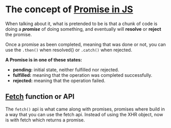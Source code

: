 # The concept of [Promise in JS](https://developer.mozilla.org/en-US/docs/Web/JavaScript/Reference/Global_Objects/Promise, 'MDN Documentation')

When talking about it, what is pretended to be is that a chunk of code is doing a **_promise_** of doing something, and eventually will **resolve** or **reject** the promise.

Once a promise as been completed, meaning that was done or not, you can use the `.then()` when resolved() or `.catch()` when rejected.

**A Promise is in one of these states:**

* __pending:__ initial state, neither fulfilled nor rejected.
* __fulfilled:__ meaning that the operation was completed successfully.
* __rejected:__ meaning that the operation failed.

## [Fetch](https://developer.mozilla.org/en-US/docs/Web/API/Fetch_API/Using_Fetch) function or API

The `fetch()` api is what came along with promises, promises where build in a way that you can use the fetch api. Instead of using the XHR object, now is with fetch which returns a promise.